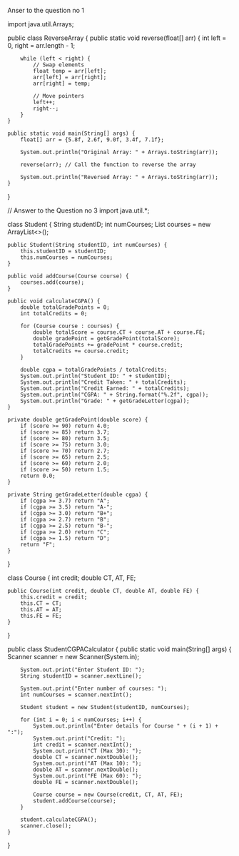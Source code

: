 Anser to the question no 1



import java.util.Arrays;

public class ReverseArray {
    public static void reverse(float[] arr) {
        int left = 0, right = arr.length - 1;
        
        while (left < right) {
            // Swap elements
            float temp = arr[left];
            arr[left] = arr[right];
            arr[right] = temp;
            
            // Move pointers
            left++;
            right--;
        }
    }

    public static void main(String[] args) {
        float[] arr = {5.8f, 2.6f, 9.0f, 3.4f, 7.1f};

        System.out.println("Original Array: " + Arrays.toString(arr));
        
        reverse(arr); // Call the function to reverse the array

        System.out.println("Reversed Array: " + Arrays.toString(arr));
    }
}

// Answer to the Question no 3
import java.util.*;

class Student {
    String studentID;
    int numCourses;
    List<Course> courses = new ArrayList<>();
    
    public Student(String studentID, int numCourses) {
        this.studentID = studentID;
        this.numCourses = numCourses;
    }
    
    public void addCourse(Course course) {
        courses.add(course);
    }
    
    public void calculateCGPA() {
        double totalGradePoints = 0;
        int totalCredits = 0;
        
        for (Course course : courses) {
            double totalScore = course.CT + course.AT + course.FE;
            double gradePoint = getGradePoint(totalScore);
            totalGradePoints += gradePoint * course.credit;
            totalCredits += course.credit;
        }
        
        double cgpa = totalGradePoints / totalCredits;
        System.out.println("Student ID: " + studentID);
        System.out.println("Credit Taken: " + totalCredits);
        System.out.println("Credit Earned: " + totalCredits);
        System.out.println("CGPA: " + String.format("%.2f", cgpa));
        System.out.println("Grade: " + getGradeLetter(cgpa));
    }
    
    private double getGradePoint(double score) {
        if (score >= 90) return 4.0;
        if (score >= 85) return 3.7;
        if (score >= 80) return 3.5;
        if (score >= 75) return 3.0;
        if (score >= 70) return 2.7;
        if (score >= 65) return 2.5;
        if (score >= 60) return 2.0;
        if (score >= 50) return 1.5;
        return 0.0;
    }
    
    private String getGradeLetter(double cgpa) {
        if (cgpa >= 3.7) return "A";
        if (cgpa >= 3.5) return "A-";
        if (cgpa >= 3.0) return "B+";
        if (cgpa >= 2.7) return "B";
        if (cgpa >= 2.5) return "B-";
        if (cgpa >= 2.0) return "C";
        if (cgpa >= 1.5) return "D";
        return "F";
    }
}

class Course {
    int credit;
    double CT, AT, FE;
    
    public Course(int credit, double CT, double AT, double FE) {
        this.credit = credit;
        this.CT = CT;
        this.AT = AT;
        this.FE = FE;
    }
}

public class StudentCGPACalculator {
    public static void main(String[] args) {
        Scanner scanner = new Scanner(System.in);
        
        System.out.print("Enter Student ID: ");
        String studentID = scanner.nextLine();
        
        System.out.print("Enter number of courses: ");
        int numCourses = scanner.nextInt();
        
        Student student = new Student(studentID, numCourses);
        
        for (int i = 0; i < numCourses; i++) {
            System.out.println("Enter details for Course " + (i + 1) + ":");
            System.out.print("Credit: ");
            int credit = scanner.nextInt();
            System.out.print("CT (Max 30): ");
            double CT = scanner.nextDouble();
            System.out.print("AT (Max 10): ");
            double AT = scanner.nextDouble();
            System.out.print("FE (Max 60): ");
            double FE = scanner.nextDouble();
            
            Course course = new Course(credit, CT, AT, FE);
            student.addCourse(course);
        }
        
        student.calculateCGPA();
        scanner.close();
    }
}


